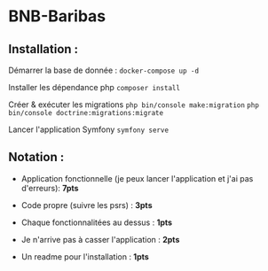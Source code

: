 # BNB-Baribas


## Installation :

Démarrer la base de donnée :
`docker-compose up -d`
 
 Installer les dépendance php
 `composer install`

Créer & exécuter les migrations
`php bin/console make:migration`
`php bin/console doctrine:migrations:migrate`
  
  Lancer l'application Symfony
  `symfony serve`
  

## Notation :

  

- Application fonctionnelle (je peux lancer l'application et j'ai pas d'erreurs): **7pts**

- Code propre (suivre les psrs) : **3pts**

- Chaque fonctionnalitées au dessus : **1pts**

- Je n'arrive pas à casser l'application : **2pts**

- Un readme pour l'installation : **1pts**

 